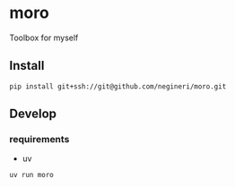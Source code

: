 # moro

Toolbox for myself

## Install

```text
pip install git+ssh://git@github.com/negineri/moro.git
```

## Develop

### requirements

- uv

```text
uv run moro
```
